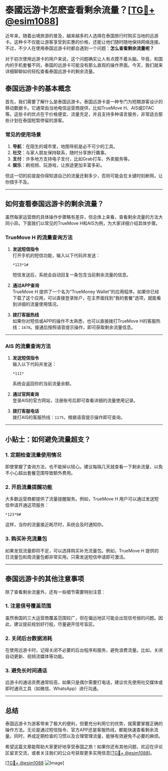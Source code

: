 # 泰國远游卡怎麽查看剩余流量？[[TG💪+ @esim1088](https://t.me/s/esim1088)]

近年来，随着出境旅游的普及，越来越多的人选择在泰国旅行时购买当地的远游卡。这种卡不仅能让游客享受到实惠的价格，还能让他们随时随地保持网络连接。不过，不少人在使用泰国远游卡时都会遇到一个问题：**怎么查看剩余流量呢？**

对于初次使用远游卡的用户来说，这个问题确实让人有点摸不着头脑。毕竟，和国内的手机套餐不同，泰国的远游卡可能没有那么直观的操作界面。今天，我们就来详细聊聊如何轻松查看泰国远游卡的剩余流量。

## 泰国远游卡的基本概念

首先，我们需要了解什么是泰国远游卡。泰国远游卡是一种专门为短期游客设计的移动数据卡。它通常由当地电信运营商提供，比如TrueMove H、AIS或DTAC等。这些卡的优点在于价格便宜、流量充足，并且支持多种语言服务，非常适合那些计划在泰国短暂停留的游客。

### 常见的使用场景

1. **导航**：在陌生的城市里，地图导航是必不可少的工具。
2. **社交**：与家人朋友保持联系，随时分享旅行趣事。
3. **支付**：许多地方支持电子支付，比如Grab打车、外卖服务等。
4. **娱乐**：刷视频、玩游戏，让旅途更加丰富多彩。

但这一切的前提是你得知道自己的流量还剩多少，否则可能会在关键时刻断网，让你措手不及。

---

## 如何查看泰国远游卡的剩余流量？

虽然每家运营商的具体操作步骤略有差异，但总体上来看，查看剩余流量的方法大同小异。下面我们以常见的TrueMove H和AIS为例，为大家详细介绍具体步骤。

### TrueMove H 的流量查询方法

1. **发送短信指令**  
   打开手机的短信功能，输入以下代码并发送：
   ```
   *123*1#
   ```
   短信发送后，系统会自动回复一条包含当前剩余流量的信息。

2. **通过APP查询**  
   TrueMove H 提供了一个名为“TrueMoney Wallet”的应用程序。如果你已经下载了这个应用，可以直接登录账户，在主界面找到“我的套餐”选项，就能看到详细的流量使用情况。

3. **拨打客服热线**  
   如果你对短信或APP的操作不太熟悉，也可以直接拨打TrueMove H的客服热线：`1678`。接通后按照语音提示操作，即可获取剩余流量信息。

---

### AIS 的流量查询方法

1. **发送短信指令**  
   输入以下代码并发送：
   ```
   *111*
   ```
   系统会返回你的当前流量余额。

2. **通过官网查询**  
   登录AIS的官方网站，注册账号后即可查看详细的流量使用记录。

3. **拨打客服电话**  
   拨打AIS的客服热线：`1175`，根据语音提示操作即可查询。

---

## 小贴士：如何避免流量超支？

### 1. 定期检查流量使用情况
即使掌握了查询方法，也不能掉以轻心。建议每隔几天就查看一下剩余流量，以免不小心超出套餐范围导致额外费用。

### 2. 开启流量提醒功能
大多数运营商都提供了流量提醒服务。例如，TrueMove H 用户可以通过发送短信申请开通这项服务：
```
*123*9#
```
这样，当你的流量接近耗尽时，系统会及时通知你。

### 3. 购买补充流量包
如果发现流量即将不足，可以选择购买补充流量包。例如，TrueMove H 提供的日流量包和周流量包都非常实用。只需发送短信申请即可激活。

---

## 泰国远游卡的其他注意事项

除了查看剩余流量外，还有一些细节需要特别注意：

### 1. 注意信号覆盖范围
虽然泰国的三大运营商覆盖范围较广，但在偏远地区可能会出现信号弱的问题。因此，建议提前规划好行程，尽量避开信号盲区。

### 2. 关闭后台数据消耗
在使用远游卡时，记得关闭不必要的后台程序和服务，避免浪费流量。比如，关闭自动更新、视频流媒体等功能。

### 3. 避免长时间通话
远游卡的通话资费通常较高，如果只是偶尔需要打电话，建议优先使用社交媒体或即时通讯工具（如微信、WhatsApp）进行沟通。

---

## 总结

泰国远游卡为游客带来了极大的便利，但要充分利用它的优势，就需要掌握正确的操作方法。无论是通过短信指令、官方APP还是客服热线，都能快速查看剩余流量。同时，养成定期检查的习惯以及合理管理流量，能够有效避免不必要的麻烦。

希望这篇文章能帮助大家更好地享受泰国之旅！如果你还有其他问题，欢迎在评论区留言交流，或者关注我们的公众号获取更多实用信息[[TG💪+ @esim1088](https://t.me/s/esim1088)]。

[[TG💪+ @esim1088](https://t.me/s/esim1088) ![Image](https://i.postimg.cc/4NQfJmqS/Snipaste-2025-05-13-00-14-12.png)]
